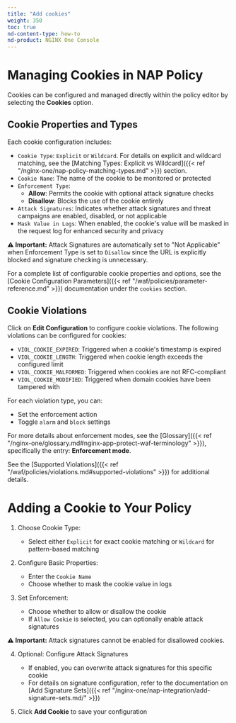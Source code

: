 ```yaml
---
title: "Add cookies"
weight: 350
toc: true
nd-content-type: how-to
nd-product: NGINX One Console
---
```


# Managing Cookies in NAP Policy
Cookies can be configured and managed directly within the policy editor by selecting the **Cookies** option.

## Cookie Properties and Types
Each cookie configuration includes:
- `Cookie Type`: `Explicit` or `Wildcard`. For details on explicit and wildcard matching, see the [Matching Types: Explicit vs Wildcard]({{< ref "/nginx-one/nap-policy-matching-types.md" >}}) section.
- `Cookie Name`: The name of the cookie to be monitored or protected
- `Enforcement Type`: 
  - **Allow**: Permits the cookie with optional attack signature checks
  - **Disallow**: Blocks the use of the cookie entirely
- `Attack Signatures`: Indicates whether attack signatures and threat campaigns are enabled, disabled, or not applicable
- `Mask Value in Logs`: When enabled, the cookie's value will be masked in the request log for enhanced security and privacy

**⚠️ Important:** Attack Signatures are automatically set to "Not Applicable" when Enforcement Type is set to `Disallow` since the URL is explicitly blocked and signature checking is unnecessary.

For a complete list of configurable cookie properties and options, see the [Cookie Configuration Parameters]({{< ref "/waf/policies/parameter-reference.md" >}}) documentation under the `cookies` section.

## Cookie Violations
Click on **Edit Configuration** to configure cookie violations. The following violations can be configured for cookies:

- `VIOL_COOKIE_EXPIRED`: Triggered when a cookie's timestamp is expired
- `VIOL_COOKIE_LENGTH`: Triggered when cookie length exceeds the configured limit
- `VIOL_COOKIE_MALFORMED`: Triggered when cookies are not RFC-compliant
- `VIOL_COOKIE_MODIFIED`: Triggered when domain cookies have been tampered with

For each violation type, you can:
- Set the enforcement action
- Toggle `alarm` and `block` settings

For more details about enforcement modes, see the [Glossary]({{< ref "/nginx-one/glossary.md#nginx-app-protect-waf-terminology" >}}), specifically the entry: **Enforcement mode**.

See the [Supported Violations]({{< ref "/waf/policies/violations.md#supported-violations" >}}) for additional details.

# Adding a Cookie to Your Policy

1. Choose Cookie Type:
   - Select either `Explicit` for exact cookie matching or `Wildcard` for pattern-based matching

2. Configure Basic Properties:
   - Enter the `Cookie Name`
   - Choose whether to mask the cookie value in logs

3. Set Enforcement:
   - Choose whether to allow or disallow the cookie
   - If `Allow Cookie` is selected, you can optionally enable attack signatures

**⚠️ Important:** Attack signatures cannot be enabled for disallowed cookies.

4. Optional: Configure Attack Signatures
   - If enabled, you can overwrite attack signatures for this specific cookie
   - For details on signature configuration, refer to the documentation on [Add Signature Sets]({{< ref "/nginx-one/nap-integration/add-signature-sets.md/" >}})

5. Click **Add Cookie** to save your configuration
